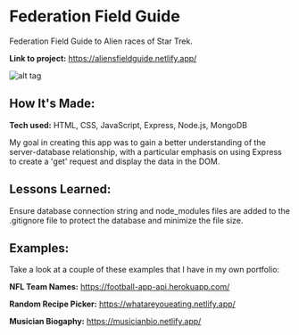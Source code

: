 # Federation Field Guide
Federation Field Guide to Alien races of Star Trek.

**Link to project:** https://aliensfieldguide.netlify.app/

![alt tag](https://user-images.githubusercontent.com/102547132/178042747-492f57c8-1cf3-42f6-89c2-d6f11c72d62e.gif)

## How It's Made:

**Tech used:** HTML, CSS, JavaScript, Express, Node.js, MongoDB

My goal in creating this app was to gain a better understanding of the server-database relationship, with a particular emphasis on using Express to create a 'get' request and display the data in the DOM.

## Lessons Learned:

Ensure database connection string and node_modules files are added to the  .gitignore file to protect the database and minimize the file size.

## Examples:
Take a look at a couple of these examples that I have in my own portfolio:

**NFL Team Names:** https://football-app-api.herokuapp.com/

**Random Recipe Picker:** https://whatareyoueating.netlify.app/

**Musician Biogaphy:** https://musicianbio.netlify.app/

